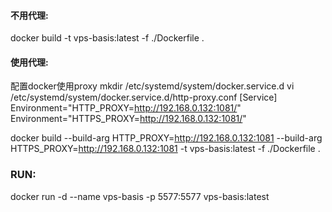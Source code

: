 #### 不用代理:
docker build -t vps-basis:latest -f ./Dockerfile .

#### 使用代理:
配置docker使用proxy
mkdir /etc/systemd/system/docker.service.d
vi /etc/systemd/system/docker.service.d/http-proxy.conf
[Service]
Environment="HTTP_PROXY=http://192.168.0.132:1081/"
Environment="HTTPS_PROXY=http://192.168.0.132:1081/"

docker build --build-arg HTTP_PROXY=http://192.168.0.132:1081 --build-arg HTTPS_PROXY=http://192.168.0.132:1081 -t vps-basis:latest -f ./Dockerfile .

### RUN:
docker run -d --name vps-basis -p 5577:5577 vps-basis:latest